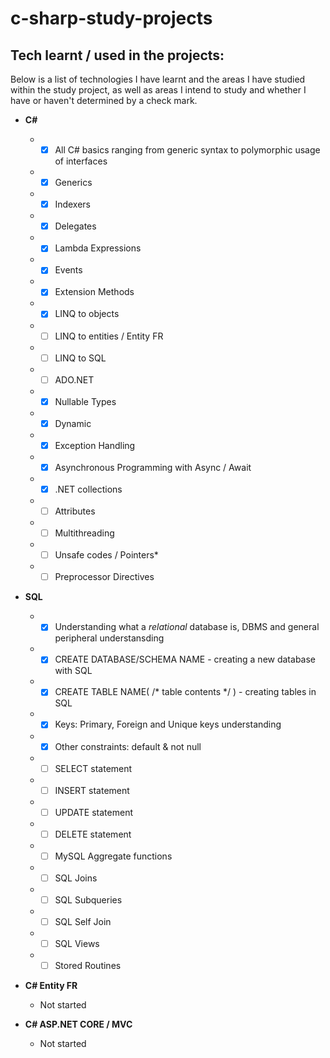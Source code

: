 # c-sharp-study-projects
## Tech learnt / used in the projects:
Below is a list of technologies I have learnt and the areas I have studied within the study project, as well as areas I intend to study and whether I have or haven't determined by a check mark.

- **C#**
  * - [x] All C# basics ranging from generic syntax to polymorphic usage of interfaces
  * - [x] Generics
  * - [x] Indexers
  * - [x] Delegates
  * - [x] Lambda Expressions
  * - [x] Events
  * - [x] Extension Methods
  * - [x] LINQ to objects
  * - [ ] LINQ to entities / Entity FR
  * - [ ] LINQ to SQL
  * - [ ] ADO.NET 
  * - [x] Nullable Types
  * - [x] Dynamic
  * - [x] Exception Handling
  * - [x] Asynchronous Programming with Async / Await 
  * - [x] .NET collections
  * - [ ] Attributes
  * - [ ] Multithreading
  * - [ ] Unsafe codes / Pointers*
  * - [ ] Preprocessor Directives
  
- **SQL**
  * - [x] Understanding what a *relational* database is, DBMS and general peripheral understansding
  * - [x] CREATE DATABASE/SCHEMA NAME - creating a new database with SQL
  * - [x] CREATE TABLE NAME( /* table contents */ ) - creating tables in SQL
  * - [x] Keys: Primary, Foreign and Unique keys understanding
  * - [x] Other constraints: default & not null
  * - [ ] SELECT statement
  * - [ ] INSERT statement
  * - [ ] UPDATE statement
  * - [ ] DELETE statement
  * - [ ] MySQL Aggregate functions
  * - [ ] SQL Joins
  * - [ ] SQL Subqueries
  * - [ ] SQL Self Join
  * - [ ] SQL Views
  * - [ ] Stored Routines

- **C# Entity FR**
  * Not started

- **C# ASP.NET CORE / MVC**
  * Not started
 

